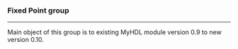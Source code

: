### Fixed Point group
---
Main object of this group is to existing MyHDL module version 0.9 to new version 0.10.
